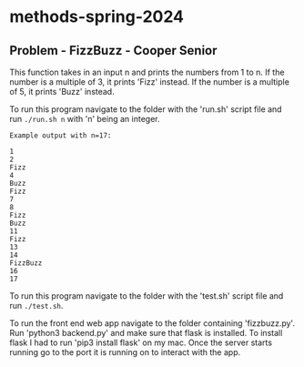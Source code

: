 # methods-spring-2024
## Problem - FizzBuzz - Cooper Senior

This function takes in an input n and prints the numbers from 1 to n.
If the number is a multiple of 3, it prints 'Fizz' instead.
If the number is a multiple of 5, it prints 'Buzz' instead.

To run this program navigate to the folder with the 'run.sh' 
script file and run `./run.sh n` with 'n' being an integer. 

```
Example output with n=17:

1
2
Fizz
4
Buzz
Fizz
7
8
Fizz
Buzz
11
Fizz
13
14
FizzBuzz
16
17
```

To run this program navigate to the folder with the 'test.sh' script file and
run `./test.sh`.  

To run the front end web app navigate to the folder containing 'fizzbuzz.py'. Run 'python3 backend.py' and 
make sure that flask is installed. To install flask I had to run 'pip3 install flask' on my mac. Once the 
server starts running go to the port it is running on to interact with the app. 